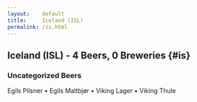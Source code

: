 ```yaml
---
layout:    default
title:     Iceland (ISL)
permalink: /is.html
---
```


## Iceland (ISL) - 4 Beers, 0 Breweries {#is}



### Uncategorized Beers

Egils Pilsner   • Egils Maltbjør   • Viking Lager   • Viking Thule  



 
